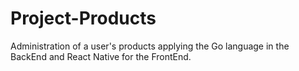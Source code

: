 # Project-Products
Administration of a user's products applying the Go language in the BackEnd and React Native for the FrontEnd.
